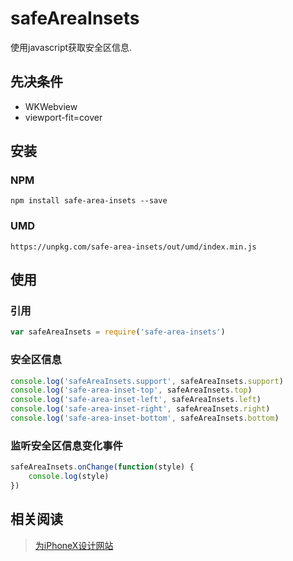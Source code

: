 # safeAreaInsets

使用javascript获取安全区信息.

## 先决条件

* WKWebview
* viewport-fit=cover

## 安装

### NPM

```shell
npm install safe-area-insets --save
```

### UMD

```http
https://unpkg.com/safe-area-insets/out/umd/index.min.js
```

## 使用

### 引用

```js
var safeAreaInsets = require('safe-area-insets')

```

### 安全区信息

```js
console.log('safeAreaInsets.support', safeAreaInsets.support)
console.log('safe-area-inset-top', safeAreaInsets.top)
console.log('safe-area-inset-left', safeAreaInsets.left)
console.log('safe-area-inset-right', safeAreaInsets.right)
console.log('safe-area-inset-bottom', safeAreaInsets.bottom)
```

### 监听安全区信息变化事件

```js
safeAreaInsets.onChange(function(style) {
    console.log(style)
})
```

## 相关阅读

>[为iPhoneX设计网站](https://webkit.org/blog/7929/designing-websites-for-iphone-x/)
